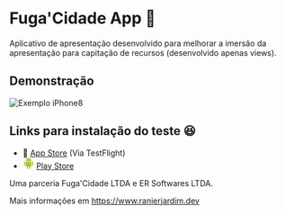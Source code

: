 # Fuga'Cidade App :iphone:

Aplicativo de apresentação desenvolvido para melhorar a imersão da apresentação para capitação de recursos (desenvolvido apenas views).

## Demonstração

![Exemplo iPhone8](example.gif)

## Links para instalação do teste :satisfied:

- :apple: [App Store](https://testflight.apple.com/join/10r0RDMV) (Via TestFlight)
- ![Android](android.png) [Play Store](https://play.google.com/store/apps/details?id=com.ranierjardim.fugacidade)
    
    
    
Uma parceria Fuga'Cidade LTDA e ER Softwares LTDA.
    
Mais informações em <https://www.ranierjardim.dev>